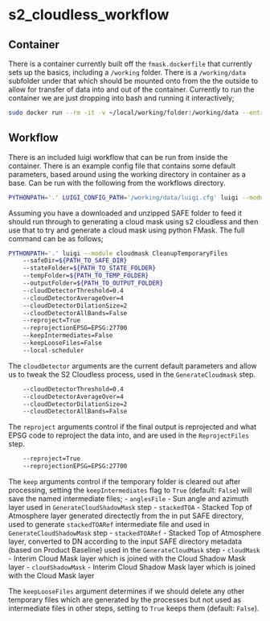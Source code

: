 # s2_cloudless_workflow

## Container

There is a container currently built off the `fmask.dockerfile` that currently sets up the basics, including a `/working` folder. There is a `/working/data` subfolder under that which should be mounted onto from the the outside to allow for transfer of data into and out of the container. Currently to run the container we are just dropping into bash and running it interactively;

```bash
sudo docker run --rm -it -v ~/local/working/folder:/working/data --entrypoint bash cloudmasking:0.0.1
```

## Workflow

There is an included luigi workflow that can be run from inside the container. There is an example config file that contains some default parameters, based around using the working directory in container as a base. Can be run with the following from the workflows directory.

```bash
PYTHONPATH='.' LUIGI_CONFIG_PATH='/working/data/luigi.cfg' luigi --module cloudmask CleanupTemporaryFiles --safeDir=/working/data/S2A_MSIL1C_20240505T110621_N0510_R137_T30UXD_20240505T131002.SAFE --local-scheduler
```

Assuming you have a downloaded and unzipped SAFE folder to feed it should run through to generating a cloud mask using s2 cloudless and then use that to try and generate a cloud mask using python FMask. The full command can be as follows;

```bash
PYTHONPATH='.' luigi --module cloudmask CleanupTemporaryFiles
    --safeDir=${PATH_TO_SAFE_DIR}
    --stateFolder=${PATH_TO_STATE_FOLDER}
    --tempFolder=${PATH_TO_TEMP_FOLDER}
    --outputFolder=${PATH_TO_OUTPUT_FOLDER}
    --cloudDetectorThreshold=0.4
    --cloudDetectorAverageOver=4
    --cloudDetectorDilationSize=2
    --cloudDetectorAllBands=False
    --reproject=True
    --reprojectionEPSG=EPSG:27700
    --keepIntermediates=False
    --keepLooseFiles=False
    --local-scheduler
```

The `cloudDetector` arguments are the current default parameters and allow us to tweak the S2 Cloudless process, used in the `GenerateCloudmask` step.

```bash
    --cloudDetectorThreshold=0.4
    --cloudDetectorAverageOver=4
    --cloudDetectorDilationSize=2
    --cloudDetectorAllBands=False
```

The `reproject` arguments control if the final output is reprojected and what EPSG code to reproject the data into, and are used in the `ReprojectFiles` step.

```bash
    --reproject=True
    --reprojectionEPSG=EPSG:27700
```

The `keep` arguments control if the temporary folder is cleared out after processing, setting the `keepIntermediates` flag to `True` (default: `False`) will save the named intermediate files; 
    - `anglesFile` - Sun angle and azimuth layer used in `GenerateCloudShadowMask` step
    - `stackedTOA` - Stacked Top of Atmosphere layer generated directectly from the in put SAFE directory, used to generate `stackedTOARef` intermediate file and used in `GenerateCloudShadowMask` step
    - `stackedTOARef` - Stacked Top of Atmosphere layer, converted to DN according to the input SAFE directory metadata (based on Product Baseline) used in the `GenerateCloudMask` step
    - `cloudMask` - Interim Cloud Mask layer which is joined with the Cloud Shadow Mask layer
    - `cloudShadowMask` - Interim Cloud Shadow Mask layer which is joined with the Cloud Mask layer

The `keepLooseFiles` argument determines if we should delete any other temporary files which are generated by the processes but not used as intermediate files in other steps, setting to `True` keeps them (default: `False`).